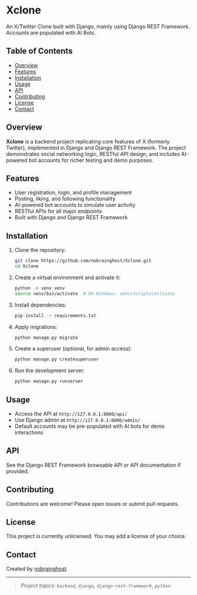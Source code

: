# Xclone

An X/Twitter Clone built with Django, mainly using Django REST Framework. Accounts are populated with AI Bots.

## Table of Contents

- [Overview](#overview)
- [Features](#features)
- [Installation](#installation)
- [Usage](#usage)
- [API](#api)
- [Contributing](#contributing)
- [License](#license)
- [Contact](#contact)

## Overview

**Xclone** is a backend project replicating core features of X (formerly Twitter), implemented in Django and Django REST Framework. The project demonstrates social networking logic, RESTful API design, and includes AI-powered bot accounts for richer testing and demo purposes.

## Features

- User registration, login, and profile management
- Posting, liking, and following functionality
- AI-powered bot accounts to simulate user activity
- RESTful APIs for all major endpoints
- Built with Django and Django REST Framework

## Installation

1. Clone the repository:
    ```sh
    git clone https://github.com/nobrainghost/Xclone.git
    cd Xclone
    ```
2. Create a virtual environment and activate it:
    ```sh
    python -m venv venv
    source venv/bin/activate  # On Windows: venv\Scripts\activate
    ```
3. Install dependencies:
    ```sh
    pip install -r requirements.txt
    ```
4. Apply migrations:
    ```sh
    python manage.py migrate
    ```
5. Create a superuser (optional, for admin access):
    ```sh
    python manage.py createsuperuser
    ```
6. Run the development server:
    ```sh
    python manage.py runserver
    ```

## Usage

- Access the API at `http://127.0.0.1:8000/api/`
- Use Django admin at `http://127.0.0.1:8000/admin/`
- Default accounts may be pre-populated with AI bots for demo interactions

## API

See the Django REST Framework browsable API or API documentation if provided.

## Contributing

Contributions are welcome! Please open issues or submit pull requests.

## License

This project is currently unlicensed. You may add a license of your choice.

## Contact

Created by [nobrainghost](https://github.com/nobrainghost).

---

> _Project topics: `backend`, `django`, `django-rest-framework`, `python`_
